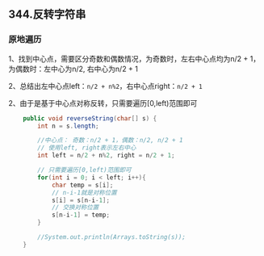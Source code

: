 ## 344.反转字符串

### 原地遍历

1、找到中心点，需要区分奇数和偶数情况，为奇数时，左右中心点均为n/2 + 1，为偶数时：左中心为n/2, 右中心为n/2 + 1

2、总结出左中心点left：`n/2 + n%2`，右中心点right：`n/2 + 1`

2、由于是基于中心点对称反转，只需要遍历[0,left)范围即可

```java
    public void reverseString(char[] s) {
        int n = s.length;

        //中心点： 奇数：n/2 + 1，偶数：n/2, n/2 + 1
        // 使用left, right表示左右中心
        int left = n/2 + n%2, right = n/2 + 1;

        // 只需要遍历[0,left)范围即可
        for(int i = 0; i < left; i++){
            char temp = s[i];
            // n-i-1就是对称位置 
            s[i] = s[n-i-1];
            // 交换对称位置
            s[n-i-1] = temp;
        }

        //System.out.println(Arrays.toString(s));
    }
```

